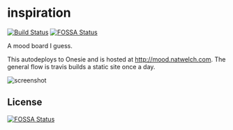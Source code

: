 # inspiration

[![Build Status](https://travis-ci.org/icco/inspiration.svg?branch=master)](https://travis-ci.org/icco/inspiration)
[![FOSSA Status](https://app.fossa.io/api/projects/git%2Bgithub.com%2Ficco%2Finspiration.svg?type=shield)](https://app.fossa.io/projects/git%2Bgithub.com%2Ficco%2Finspiration?ref=badge_shield)

A mood board I guess.

This autodeploys to Onesie and is hosted at http://mood.natwelch.com. The general flow is travis builds a static site once a day.

![screenshot](http://cl.natw.me/e7OF/d)


## License
[![FOSSA Status](https://app.fossa.io/api/projects/git%2Bgithub.com%2Ficco%2Finspiration.svg?type=large)](https://app.fossa.io/projects/git%2Bgithub.com%2Ficco%2Finspiration?ref=badge_large)